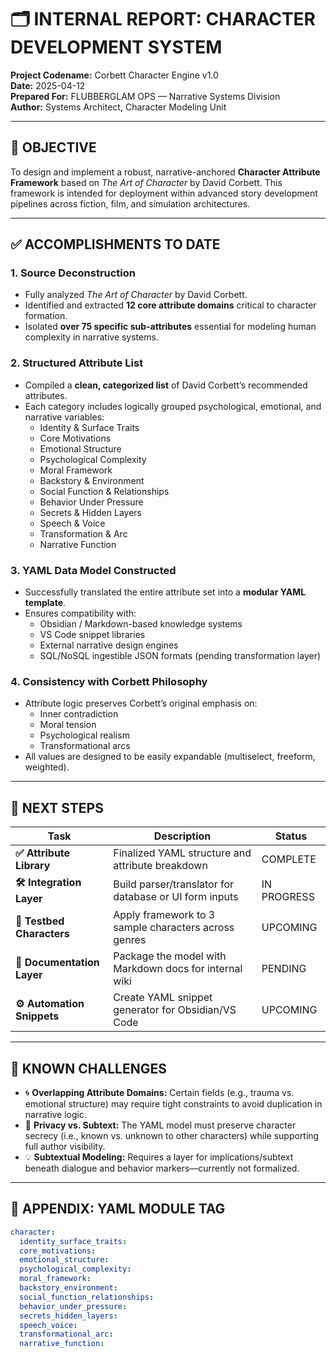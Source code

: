 # 🗂️ INTERNAL REPORT: CHARACTER DEVELOPMENT SYSTEM

**Project Codename:** Corbett Character Engine v1.0  
**Date:** 2025-04-12  
**Prepared For:** FLUBBERGLAM OPS — Narrative Systems Division  
**Author:** Systems Architect, Character Modeling Unit

---

## 🎯 OBJECTIVE

To design and implement a robust, narrative-anchored **Character Attribute Framework** based on _The Art of Character_ by David Corbett. This framework is intended for deployment within advanced story development pipelines across fiction, film, and simulation architectures.

---

## ✅ ACCOMPLISHMENTS TO DATE

### 1. **Source Deconstruction**

- Fully analyzed _The Art of Character_ by David Corbett.
- Identified and extracted **12 core attribute domains** critical to character formation.
- Isolated **over 75 specific sub-attributes** essential for modeling human complexity in narrative systems.

### 2. **Structured Attribute List**

- Compiled a **clean, categorized list** of David Corbett’s recommended attributes.
- Each category includes logically grouped psychological, emotional, and narrative variables:
  - Identity & Surface Traits
  - Core Motivations
  - Emotional Structure
  - Psychological Complexity
  - Moral Framework
  - Backstory & Environment
  - Social Function & Relationships
  - Behavior Under Pressure
  - Secrets & Hidden Layers
  - Speech & Voice
  - Transformation & Arc
  - Narrative Function

### 3. **YAML Data Model Constructed**

- Successfully translated the entire attribute set into a **modular YAML template**.
- Ensures compatibility with:
  - Obsidian / Markdown-based knowledge systems
  - VS Code snippet libraries
  - External narrative design engines
  - SQL/NoSQL ingestible JSON formats (pending transformation layer)

### 4. **Consistency with Corbett Philosophy**

- Attribute logic preserves Corbett’s original emphasis on:
  - Inner contradiction
  - Moral tension
  - Psychological realism
  - Transformational arcs
- All values are designed to be easily expandable (multiselect, freeform, weighted).

---

## 🔧 NEXT STEPS

| Task                       | Description                                            | Status      |
| -------------------------- | ------------------------------------------------------ | ----------- |
| **✅ Attribute Library**   | Finalized YAML structure and attribute breakdown       | COMPLETE    |
| **🛠 Integration Layer**    | Build parser/translator for database or UI form inputs | IN PROGRESS |
| **🧪 Testbed Characters**  | Apply framework to 3 sample characters across genres   | UPCOMING    |
| **📂 Documentation Layer** | Package the model with Markdown docs for internal wiki | PENDING     |
| **⚙ Automation Snippets**  | Create YAML snippet generator for Obsidian/VS Code     | UPCOMING    |

---

## 🚧 KNOWN CHALLENGES

- 🌀 **Overlapping Attribute Domains:** Certain fields (e.g., trauma vs. emotional structure) may require tight constraints to avoid duplication in narrative logic.
- 🔐 **Privacy vs. Subtext:** The YAML model must preserve character secrecy (i.e., known vs. unknown to other characters) while supporting full author visibility.
- 💡 **Subtextual Modeling:** Requires a layer for implications/subtext beneath dialogue and behavior markers—currently not formalized.

---

## 📎 APPENDIX: YAML MODULE TAG

```yaml
character:
  identity_surface_traits:
  core_motivations:
  emotional_structure:
  psychological_complexity:
  moral_framework:
  backstory_environment:
  social_function_relationships:
  behavior_under_pressure:
  secrets_hidden_layers:
  speech_voice:
  transformational_arc:
  narrative_function:
```
